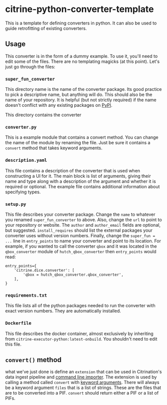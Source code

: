 # citrine-python-converter-template

This is a template for defining converters in python.  It can also be used to guide retrofitting of existing converters.

## Usage

This converter is in the form of a dummy example.
To use it, you'll need to edit some of the files.
There are no templating magicks (at this point).
Let's just go through the files:

### `super_fun_converter`

This directory name is the name of the converter package.
Its good practice to pick a descriptive name, but anything will do.
This should also be the name of your repository.
It is helpful (but not strictly required) if the name doesn't conflict with any existing packages on [PyPI](https://pypi.python.org/pypi).

This directory contains the converter

### `converter.py`

This is a example module that contains a convert method.
You can change the name of the module by renaming the file.
Just be sure it contains a `convert` method that takes keyword arguments.

### `description.yaml`

This file contains a description of the converter that is used when constructing a UI for it.
The main block is list of arguments, giving their name and type along with a description of the argument
and whether it is required or optional.
The example file contains additional information about specifying types.

### `setup.py`

This file describes your converter package.
Change the `name` to whatever you renamed `super_fun_converter` to above.
Also, change the `url` to point to your repository or website.
The `author` and `author_email` fields are optional, but suggested.
`install_requires` should list the external packages your converter uses without version numbers.
Finally, change the `super_fun = ...` line in `entry_points` to name your converter and point to its location.
For example, if you wanted to call the converter `qbox` and it was located in the `qbox_converter` module of `hutch_qbox_converter`
then `entry_points` would read:
```
entry_points={
    'citrine.dice.converter': [
        'qbox = hutch_qbox_converter.qbox_converter',
    ],
}
```

### `requirements.txt`

This file lists all of the python packages needed to run the converter with exact version numbers.
They are automatically installed.

### `Dockerfile`

This file describes the docker container, almost exclusively by inheriting from `citrine-executor-python:latest-onbuild`.
You shouldn't need to edit this file.

## `convert()` method

what we've just done is define an `extension` that can be used in Citrination's data ingest pipeline
and [command line importer](https://github.com/CitrineInformatics/pif-importer).
The extension is used by calling a method called `convert` with [keyword arguments](https://docs.python.org/3.6/glossary.html#term-argument).
There will always be a keyword argument `files` that is a list of strings.
These are the files that are to be converted into a PIF.
`convert` should return either a PIF or a list of PIFs.
